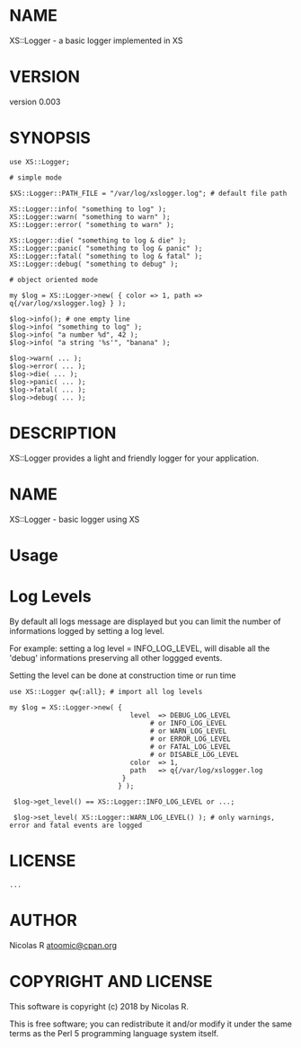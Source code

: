 # NAME

XS::Logger - a basic logger implemented in XS

# VERSION

version 0.003

# SYNOPSIS

    use XS::Logger;

    # simple mode

    $XS::Logger::PATH_FILE = "/var/log/xslogger.log"; # default file path

    XS::Logger::info( "something to log" );
    XS::Logger::warn( "something to warn" );
    XS::Logger::error( "something to warn" );

    XS::Logger::die( "something to log & die" );
    XS::Logger::panic( "something to log & panic" );
    XS::Logger::fatal( "something to log & fatal" );
    XS::Logger::debug( "something to debug" );

    # object oriented mode

    my $log = XS::Logger->new( { color => 1, path => q{/var/log/xslogger.log} } );

    $log->info(); # one empty line
    $log->info( "something to log" );
    $log->info( "a number %d", 42 );
    $log->info( "a string '%s'", "banana" );

    $log->warn( ... );
    $log->error( ... );
    $log->die( ... );
    $log->panic( ... );
    $log->fatal( ... );
    $log->debug( ... );

# DESCRIPTION

XS::Logger provides a light and friendly logger for your application.

# NAME

XS::Logger - basic logger using XS

# Usage

# Log Levels

By default all logs message are displayed but you can limit the number of informations logged
by setting a log level.

For example: setting a log level = INFO\_LOG\_LEVEL, will disable all the 'debug' informations preserving
all other loggged events.

Setting the level can be done at construction time or run time

    use XS::Logger qw{:all}; # import all log levels

    my $log = XS::Logger->new( {
                                  level  => DEBUG_LOG_LEVEL
                                       # or INFO_LOG_LEVEL
                                       # or WARN_LOG_LEVEL
                                       # or ERROR_LOG_LEVEL
                                       # or FATAL_LOG_LEVEL
                                       # or DISABLE_LOG_LEVEL
                                  color  => 1,
                                  path   => q{/var/log/xslogger.log
                                }
                               } );

     $log->get_level() == XS::Logger::INFO_LOG_LEVEL or ...;

     $log->set_level( XS::Logger::WARN_LOG_LEVEL() ); # only warnings, error and fatal events are logged

# LICENSE

    ...

# AUTHOR

Nicolas R <atoomic@cpan.org>

# COPYRIGHT AND LICENSE

This software is copyright (c) 2018 by Nicolas R.

This is free software; you can redistribute it and/or modify it under
the same terms as the Perl 5 programming language system itself.

